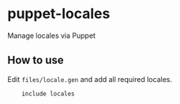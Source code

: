 # puppet-locales

Manage locales via Puppet

## How to use

Edit `files/locale.gen` and add all required locales.

```
    include locales
```
